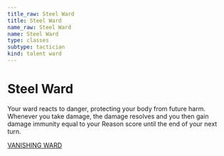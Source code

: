 ```yaml
---
title_raw: Steel Ward
title: Steel Ward
name_raw: Steel Ward
name: Steel Ward
type: classes
subtype: tactician
kind: talent ward
---
```


# Steel Ward

Your ward reacts to danger, protecting your body from future harm. Whenever you take damage, the damage resolves and you then gain damage immunity equal to your Reason score until the end of your next turn.

[VANISHING WARD](./Vanishing%20Ward.md)
